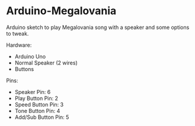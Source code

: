 # Arduino-Megalovania
Arduino sketch to play Megalovania song with a speaker and some options to tweak.


Hardware:
- Arduino Uno
- Normal Speaker (2 wires)
- Buttons

Pins:
- Speaker Pin: 6
- Play Button Pin: 2
- Speed Button Pin: 3
- Tone Button Pin: 4
- Add/Sub Button Pin: 5
